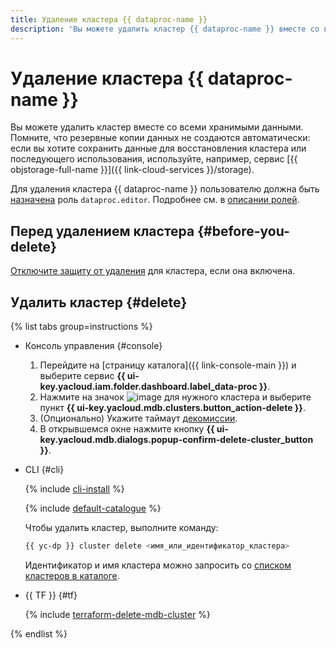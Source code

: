 ```yaml
---
title: Удаление кластера {{ dataproc-name }}
description: 'Вы можете удалить кластер {{ dataproc-name }} вместе со всеми хранимыми данными. Помните, что резервные копии данных не создаются автоматически: если вы хотите сохранить данные для восстановления кластера или последующего использования, используйте, например, сервис {{ objstorage-full-name }}.'
---
```


# Удаление кластера {{ dataproc-name }}

Вы можете удалить кластер вместе со всеми хранимыми данными. Помните, что резервные копии данных не создаются автоматически: если вы хотите сохранить данные для восстановления кластера или последующего использования, используйте, например, сервис [{{ objstorage-full-name }}]({{ link-cloud-services }}/storage).

Для удаления кластера {{ dataproc-name }} пользователю должна быть [назначена](../../iam/operations/roles/grant.md) роль `dataproc.editor`. Подробнее см. в [описании ролей](../security/index.md#roles-list).

## Перед удалением кластера {#before-you-delete}

[Отключите защиту от удаления](./cluster-update.md) для кластера, если она включена.

## Удалить кластер {#delete}

{% list tabs group=instructions %}

- Консоль управления {#console}

  1. Перейдите на [страницу каталога]({{ link-console-main }}) и выберите сервис **{{ ui-key.yacloud.iam.folder.dashboard.label_data-proc }}**.
  1. Нажмите на значок ![image](../../_assets/console-icons/ellipsis.svg) для нужного кластера и выберите пункт **{{ ui-key.yacloud.mdb.clusters.button_action-delete }}**.
  1. (Опционально) Укажите таймаут [декомиссии](../concepts/decommission.md).
  1. В открывшемся окне нажмите кнопку **{{ ui-key.yacloud.mdb.dialogs.popup-confirm-delete-cluster_button }}**.

- CLI {#cli}

  {% include [cli-install](../../_includes/cli-install.md) %}

  {% include [default-catalogue](../../_includes/default-catalogue.md) %}

  Чтобы удалить кластер, выполните команду:

  ```bash
  {{ yc-dp }} cluster delete <имя_или_идентификатор_кластера>
  ```

  Идентификатор и имя кластера можно запросить со [списком кластеров в каталоге](cluster-list.md#list-clusters).

- {{ TF }} {#tf}

  {% include [terraform-delete-mdb-cluster](../../_includes/mdb/terraform-delete-mdb-cluster.md) %}

{% endlist %}